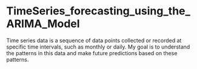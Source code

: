 # TimeSeries_forecasting_using_the_ARIMA_Model
Time series data is a sequence of data points collected or recorded at specific time intervals, such as monthly or daily. My goal is to understand the patterns in this data and make future predictions based on these patterns.
